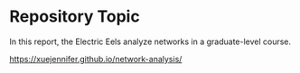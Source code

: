 # Repository Topic

In this report, the Electric Eels analyze networks in a graduate-level course.

https://xuejennifer.github.io/network-analysis/
 
